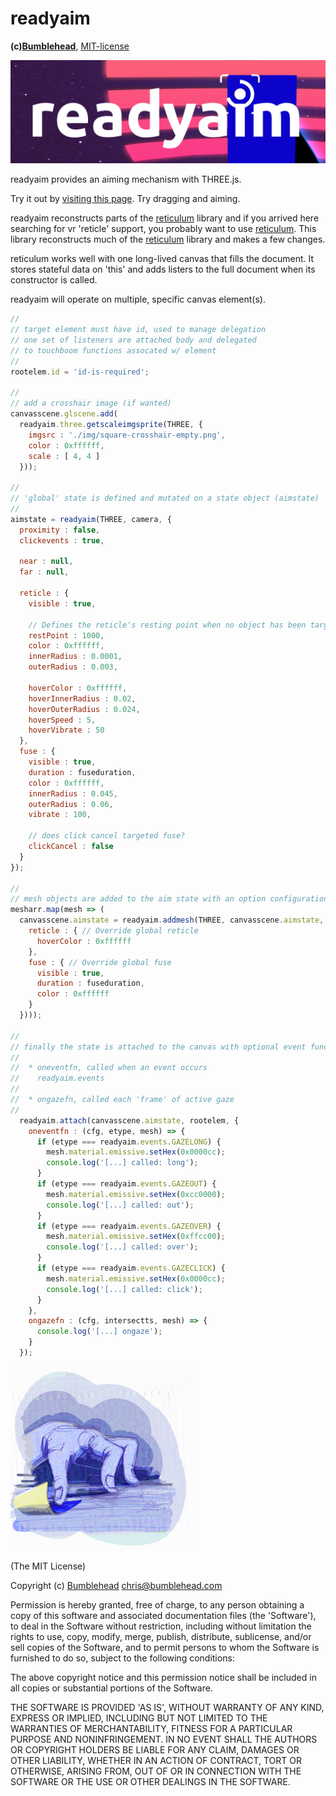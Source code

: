 readyaim
=========
**(c)[Bumblehead][0]**, [MIT-license](#license)

[![readyaim](https://github.com/iambumblehead/readyaim/raw/main/docs/img/readyaim.png)][10]

readyaim provides an aiming mechanism with THREE.js.

Try it out by [visiting this page][10]. Try dragging and aiming.

readyaim reconstructs parts of the [reticulum][1] library and if you arrived here searching for vr 'reticle' support, you probably want to use [reticulum][1]. This library reconstructs much of the [reticulum][1] library and makes a few changes.

reticulum works well with one long-lived canvas that fills the document. It stores stateful data on 'this' and adds listers to the full document when its constructor is called. 

readyaim will operate on multiple, specific canvas element(s).

```javascript
//
// target element must have id, used to manage delegation
// one set of listeners are attached body and delegated
// to touchboom functions assocated w/ element
//
rootelem.id = 'id-is-required';

//
// add a crosshair image (if wanted)
canvasscene.glscene.add(
  readyaim.three.getscaleimgsprite(THREE, {
    imgsrc : './img/square-crosshair-empty.png',
    color : 0xffffff,
    scale : [ 4, 4 ]
  }));

//
// 'global' state is defined and mutated on a state object (aimstate)
//
aimstate = readyaim(THREE, camera, {
  proximity : false,
  clickevents : true,

  near : null,
  far : null,

  reticle : {
    visible : true,

    // Defines the reticle's resting point when no object has been targeted
    restPoint : 1000,
    color : 0xffffff,
    innerRadius : 0.0001,
    outerRadius : 0.003,

    hoverColor : 0xffffff,
    hoverInnerRadius : 0.02,
    hoverOuterRadius : 0.024,
    hoverSpeed : 5,
    hoverVibrate : 50
  },
  fuse : {
    visible : true,
    duration : fuseduration,
    color : 0xffffff,
    innerRadius : 0.045,
    outerRadius : 0.06,
    vibrate : 100,

    // does click cancel targeted fuse?
    clickCancel : false
  }
});

//
// mesh objects are added to the aim state with an option configuration object and properties that override those defined in the global state
mesharr.map(mesh => (
  canvasscene.aimstate = readyaim.addmesh(THREE, canvasscene.aimstate, mesh, {
    reticle : { // Override global reticle
      hoverColor : 0xffffff
    },
    fuse : { // Override global fuse
      visible : true,
      duration : fuseduration,
      color : 0xffffff
    }
  })));

//
// finally the state is attached to the canvas with optional event functions
//
//  * oneventfn, called when an event occurs
//    readyaim.events
//
//  * ongazefn, called each 'frame' of active gaze
//
  readyaim.attach(canvasscene.aimstate, rootelem, {
    oneventfn : (cfg, etype, mesh) => {
      if (etype === readyaim.events.GAZELONG) {
        mesh.material.emissive.setHex(0x0000cc);
        console.log('[...] called: long');
      }
      if (etype === readyaim.events.GAZEOUT) {
        mesh.material.emissive.setHex(0xcc0000);
        console.log('[...] called: out');
      }
      if (etype === readyaim.events.GAZEOVER) {
        mesh.material.emissive.setHex(0xffcc00);
        console.log('[...] called: over');
      }
      if (etype === readyaim.events.GAZECLICK) {
        mesh.material.emissive.setHex(0x0000cc);
        console.log('[...] called: click');
      }
    },
    ongazefn : (cfg, intersectts, mesh) => {
      console.log('[...] ongaze');
    }
  });
```


[0]: http://www.bumblehead.com "bumblehead"
[1]: https://github.com/skezo/Reticulum "reticulum"
[10]: https://iambumblehead.github.io/readyaim/

![scrounge](https://github.com/iambumblehead/scroungejs/raw/main/img/hand.png)

(The MIT License)

Copyright (c) [Bumblehead][0] <chris@bumblehead.com>

Permission is hereby granted, free of charge, to any person obtaining a copy of this software and associated documentation files (the 'Software'), to deal in the Software without restriction, including without limitation the rights to use, copy, modify, merge, publish, distribute, sublicense, and/or sell copies of the Software, and to permit persons to whom the Software is furnished to do so, subject to the following conditions:

The above copyright notice and this permission notice shall be included in all copies or substantial portions of the Software.

THE SOFTWARE IS PROVIDED 'AS IS', WITHOUT WARRANTY OF ANY KIND, EXPRESS OR IMPLIED, INCLUDING BUT NOT LIMITED TO THE WARRANTIES OF MERCHANTABILITY, FITNESS FOR A PARTICULAR PURPOSE AND NONINFRINGEMENT. IN NO EVENT SHALL THE AUTHORS OR COPYRIGHT HOLDERS BE LIABLE FOR ANY CLAIM, DAMAGES OR OTHER LIABILITY, WHETHER IN AN ACTION OF CONTRACT, TORT OR OTHERWISE, ARISING FROM, OUT OF OR IN CONNECTION WITH THE SOFTWARE OR THE USE OR OTHER DEALINGS IN THE SOFTWARE.
